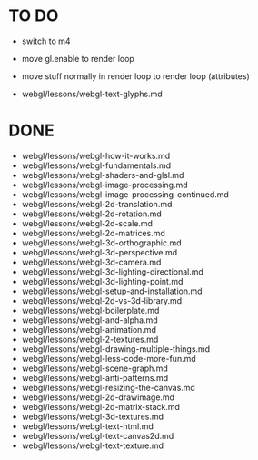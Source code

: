 TO DO
=====

*   switch to m4
*   move gl.enable to render loop
*   move stuff normally in render loop to render loop (attributes)




*   webgl/lessons/webgl-text-glyphs.md

DONE
====

*   webgl/lessons/webgl-how-it-works.md
*   webgl/lessons/webgl-fundamentals.md
*   webgl/lessons/webgl-shaders-and-glsl.md
*   webgl/lessons/webgl-image-processing.md
*   webgl/lessons/webgl-image-processing-continued.md
*   webgl/lessons/webgl-2d-translation.md
*   webgl/lessons/webgl-2d-rotation.md
*   webgl/lessons/webgl-2d-scale.md
*   webgl/lessons/webgl-2d-matrices.md
*   webgl/lessons/webgl-3d-orthographic.md
*   webgl/lessons/webgl-3d-perspective.md
*   webgl/lessons/webgl-3d-camera.md
*   webgl/lessons/webgl-3d-lighting-directional.md
*   webgl/lessons/webgl-3d-lighting-point.md
*   webgl/lessons/webgl-setup-and-installation.md
*   webgl/lessons/webgl-2d-vs-3d-library.md
*   webgl/lessons/webgl-boilerplate.md
*   webgl/lessons/webgl-and-alpha.md
*   webgl/lessons/webgl-animation.md
*   webgl/lessons/webgl-2-textures.md
*   webgl/lessons/webgl-drawing-multiple-things.md
*   webgl/lessons/webgl-less-code-more-fun.md
*   webgl/lessons/webgl-scene-graph.md
*   webgl/lessons/webgl-anti-patterns.md
*   webgl/lessons/webgl-resizing-the-canvas.md
*   webgl/lessons/webgl-2d-drawimage.md
*   webgl/lessons/webgl-2d-matrix-stack.md
*   webgl/lessons/webgl-3d-textures.md
*   webgl/lessons/webgl-text-html.md
*   webgl/lessons/webgl-text-canvas2d.md
*   webgl/lessons/webgl-text-texture.md

